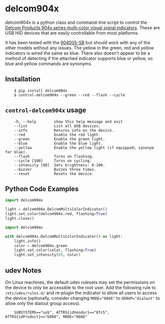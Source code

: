 delcom904x
==========
delcom904x is a python class and command-line script to control the [Delcom Products 904x
series multi-color visual signal indicators](http://www.delcomproducts.com/products_USBLMP.asp).
These are USB HID devices that are easily controllable from most platforms.

It has been tested with the [904005-SB](http://www.delcomproducts.com/productdetails.asp?productnum=904005-SB)
but should work with any of the other models without any issues. The yellow in the green,
red and *yellow* indicators is wired the same as blue. There also doesn't appear to be a
method of detecting if the attached indicator supports blue or yellow, so blue and yellow
commands are synonyms.


Installation
------------

        $ pip install delcom904x
        $ control-delcom904x --green --red --flash --cycle


`control-delcom904x` usage
-----------------------------

        -h, --help        show this help message and exit
        --list            List all USB devices.
        --info            Returns info on the device.
        --red             Enable the red light.
        --green           Enable the green light.
        --blue            Enable the blue light.
        --yellow          Enable the yellow light (if equipped; synonym for blue).
        --flash           Turns on flashing.
        --cycle [100]     Turns on cycling.
        --intensity [80]  Sets brightness: 0-100.
        --buzzer          Buzzes three times.
        --reset           Resets the device.


Python Code Examples
-------------------


```python
import delcom904x

light = delcom904x.DelcomMultiColorIndicator()
light.set_color(delcom904x.red, flashing=True)
light.close()
```

```python
import delcom904x

with delcom904x.DelcomMultiColorIndicator() as light:
    light.info()
    color = delcom904x.green
    light.set_color(color, flashing=True)
    light.set_intensity(80, color)
```


udev Notes
----------

On Linux machines, the default udev rulesets may set the permissions on the device to only
be accessible to the root user. Add the following rule to `/etc/udev/rules.d/` and
re-plugin the indicator to allow all users to access the device (optionally, consider
changing `MODE="0666"` to `GROUP="dialout"` to allow only the dialout group access).

        SUBSYSTEMS=="usb", ATTRS{idVendor}=="0fc5", ATTRS{idProduct}=="b080", MODE="0666"

